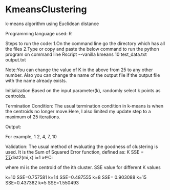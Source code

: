 # KmeansClustering
k-means algorithm using Euclidean distance

Programming language used: R

Steps to run the code:
1.On the command line go the directory which has all the files 
2.Type or copy and paste the below command to run the python program on command line
       Rscript --vanilla kmeans 10 test_data.txt output.txt
       
Note:You can change the value of K in the above from 25 to any other number.
Also you can change the name of the output file if the output file with the name already exists.

Initialization:Based on the input parameter(k), randomly select k points as centroids.

Termination Condition:
The usual termination condition in k-means is when the centroids no longer move.Here, I also limited my update step to a maximum of 25 iterations.

Output:

<cluster-id> <List of points ids separated by comma>
For example,
1 2, 4, 7, 10

Validation:
The usual method of evaluating the goodness of clustering is used. It is the Sum of Squared Error function, defined as:
K
SSE = ∑∑dist2(mi,x)
i=1 x∈Ci
      
where mi is the centroid of the ith cluster.
SSE value for different K values

k=10 SSE=0.757581
k=14 SSE=0.487555
k=8  SSE= 0.903088
k=15 SSE=0.437382
k=5 SSE=1.550493  
